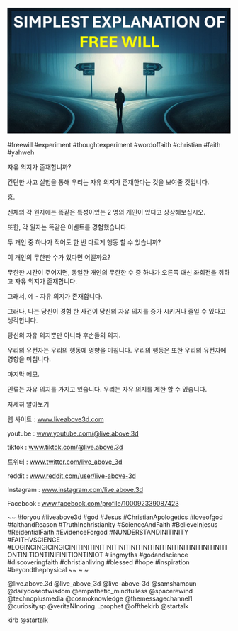 ![Video cover image](../cover.jpg "cover photo")

#freewill #experiment #thoughtexperiment #wordoffaith #christian #faith #yahweh

자유 의지가 존재합니까?

간단한 사고 실험을 통해 우리는 자유 의지가 존재한다는 것을 보여줄 것입니다.

흠.

신체의 각 원자에는 똑같은 특성이있는 2 명의 개인이 있다고 상상해보십시오.

또한, 각 원자는 똑같은 이벤트를 경험했습니다.

두 개인 중 하나가 적어도 한 번 다르게 행동 할 수 있습니까?

이 개인의 무한한 수가 있다면 어떨까요?

무한한 시간이 주어지면, 동일한 개인의 무한한 수 중 하나가 오른쪽 대신 좌회전을 취하고 자유 의지가 존재합니다.

그래서, 예 - 자유 의지가 존재합니다.

그러나, 나는 당신이 경험 한 사건이 당신의 자유 의지를 증가 시키거나 줄일 수 있다고 생각합니다.

당신의 자유 의지뿐만 아니라 후손들의 의지.

우리의 유전자는 우리의 행동에 영향을 미칩니다. 우리의 행동은 또한 우리의 유전자에 영향을 미칩니다.

마지막 메모.

인류는 자유 의지를 가지고 있습니다. 우리는 자유 의지를 제한 할 수 있습니다.

자세히 알아보기

웹 사이트 : www.liveabove3d.com

youtube : www.youtube.com/@live.above.3d

tiktok : www.tiktok.com/@live.above.3d

트위터 : www.twitter.com/live_above_3d

reddit : www.reddit.com/user/live-above-3d

Instagram : www.instagram.com/live.above.3d

Facebook : www.facebook.com/profile/100092339087423

~~ #foryou #liveabove3d #god #Jesus #ChristianApologetics #loveofgod #faithandReason #TruthInchristianity #ScienceAndFaith #BelieveInjesus #ReidentialFaith #EvidenceForgod #NUNDERSTANDINITINITY #FAITHVSCIENCE #LOGINCINGICINGICINITINITINITINITINITINITINITINITINITINITINITINITINITIONTINITIONTINIFINITIONTINIOT # ingmyths #godandscience #discoveringfaith #christianliving #blessed #hope #inspiration #beyondthephysical ~~ ~ ~

@live.above.3d @live_above_3d @live-above-3d @samshamoun @dailydoseofwisdom @empathetic_mindfulless @spacerewind @technoplusmedia @cosmoknowledge @themessagechannel1 @curiositysp @veritaNInoring. .prophet @offthekirb @startalk

kirb @startalk